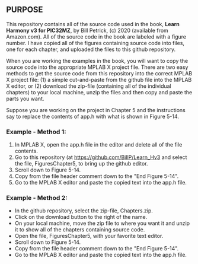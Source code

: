 ## PURPOSE

This repository contains all of the source code used in the book, **Learn Harmony v3 for PIC32MZ**, by Bill Petrick, (c) 2020 (available from Amazon.com).  All of the source code in the book are labeled with a figure number.  I have copied all of the figures containing source code into files, one for each chapter, and uploaded the files to this github repository.  

When you are working the examples in the book, you will want to copy the source code into the appropriate MPLAB X project file.  There are two easy methods to get the source code from this repository into the correct MPLAB X project file: (1) a simple cut-and-paste from the github file into the MPLAB X editor, or (2) download the zip-file (containing all of the individual chapters) to your local machine, unzip the files and then copy and paste the parts you want.

Suppose you are working on the project in Chapter 5 and the instructions say to replace the contents of app.h with what is shown in Figure 5-14. 

### Example - Method 1:

1. In MPLAB X, open the app.h file in the editor and delete all of the file contents. 
2. Go to this repository (at https://github.com/BillP/Learn_Hv3 and select the file, FiguresChapter5, to bring up the github editor.  
3. Scroll down to Figure 5-14.  
4. Copy from the file header comment down to the "End Figure 5-14".  
5. Go to the MPLAB X editor and paste the copied text into the app.h file.  

### Example - Method 2:

* In the github repository, select the zip-file, Chapters.zip.  
* Click on the download button to the right of the name.  
* On your local machine, move the zip file to where you want it and unzip it to show all of the chapters containing source code.
* Open the file, FiguresChapter5, with your favorite text editor. 
* Scroll down to Figure 5-14.  
* Copy from the file header comment down to the "End Figure 5-14".  
* Go to the MPLAB X editor and paste the copied text into the app.h file. 

